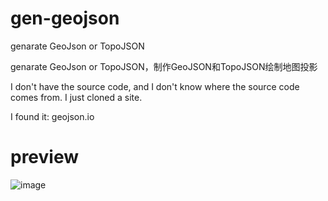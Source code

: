 # gen-geojson
genarate GeoJson or TopoJSON

genarate GeoJson or TopoJSON，制作GeoJSON和TopoJSON绘制地图投影

I don't have the source code, and I don't know where the source code comes from. I just cloned a site.

I found it: geojson.io

# preview
![image](https://user-images.githubusercontent.com/49338067/219906670-6f19466f-7b1f-4dce-a3d1-32dd6ecd55f3.png)
